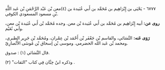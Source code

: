 ٦٧٧٧ - يَحْيَى بن إِبْرَاهِيم بن مُحَمَّد بن أَبي عُبَيدة بن (٤)معن بْن عَبْد الرَّحْمَنِ بْن عَبد اللَّهِ بْنِ مسعود المسعودي الكوفي.

**روى عن:** أبيه إِبْرَاهِيم بن مُحَمَّد بن أَبي عُبَيدة بْن معن. وجده مُحَمَّد بْن أَبي عُبَيدة بْن معن، وأبي نُعَيْم.

**رَوَى عَنه:** النَّسَائي، والقاسم بْن جَعْفَر بْن أَحْمَد بْن عِمْران، ومُحَمَّد بْن جَرِير الطبري، ومحمد بْن عَبد الله الحضرمي. وموسى بْن إسحاق بْن مُوسَى الأَنْصارِيّ.

قال النَّسَائي (١) : صدوق.

وذكره ابنُ حِبَّان فِي كتاب "الثقات" (٢) .